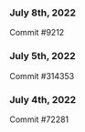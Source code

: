 ### July 8th, 2022

Commit #9212

### July 5th, 2022

Commit #314353


### July 4th, 2022

Commit #72281
